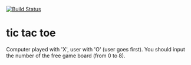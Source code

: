 [![Build Status](https://travis-ci.org/katyaaa86/tic_tac_toe.svg?branch=main)](https://travis-ci.org/katyaaa86/tic_tac_toe)

tic tac toe
===========

Computer played with 'X', user with 'O' (user goes first).
You should input the number of the free game board (from 0 to 8).
